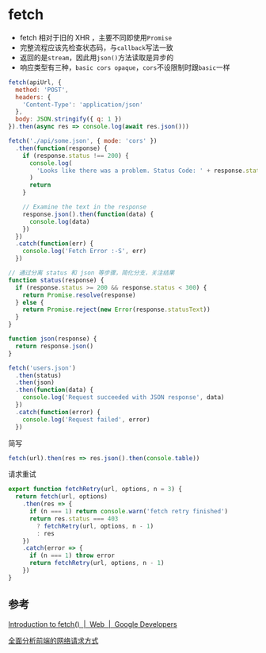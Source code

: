 # fetch

- fetch 相对于旧的 XHR ，主要不同即使用`Promise`
- 完整流程应该先检查状态码，与`callback`写法一致
- 返回的是`stream`，因此用`json()`方法读取是异步的
- 响应类型有三种，`basic cors opaque`，`cors`不设限制时跟`basic`一样

```js
fetch(apiUrl, {
  method: 'POST',
  headers: {
    'Content-Type': 'application/json'
  },
  body: JSON.stringify({ q: 1 })
}).then(async res => console.log(await res.json()))

fetch('./api/some.json', { mode: 'cors' })
  .then(function(response) {
    if (response.status !== 200) {
      console.log(
        'Looks like there was a problem. Status Code: ' + response.status
      )
      return
    }

    // Examine the text in the response
    response.json().then(function(data) {
      console.log(data)
    })
  })
  .catch(function(err) {
    console.log('Fetch Error :-S', err)
  })

// 通过分离 status 和 json 等步骤，简化分支，关注结果
function status(response) {
  if (response.status >= 200 && response.status < 300) {
    return Promise.resolve(response)
  } else {
    return Promise.reject(new Error(response.statusText))
  }
}

function json(response) {
  return response.json()
}

fetch('users.json')
  .then(status)
  .then(json)
  .then(function(data) {
    console.log('Request succeeded with JSON response', data)
  })
  .catch(function(error) {
    console.log('Request failed', error)
  })
```

简写

```js
fetch(url).then(res => res.json().then(console.table))
```

请求重试
```js
export function fetchRetry(url, options, n = 3) {
  return fetch(url, options)
    .then(res => {
      if (n === 1) return console.warn('fetch retry finished')
      return res.status === 403 
        ? fetchRetry(url, options, n - 1) 
        : res
    })
    .catch(error => {
      if (n === 1) throw error
      return fetchRetry(url, options, n - 1)
    })
}
```

## 参考

[Introduction to fetch()  |  Web  |  Google Developers](https://developers.google.com/web/updates/2015/03/introduction-to-fetch)

[全面分析前端的网络请求方式](https://mp.weixin.qq.com/s?__biz=Mzg2NDAzMjE5NQ==&mid=2247484098&idx=1&sn=d9b077e093fef88febc36f87dfc15e8d&scene=21#wechat_redirect)

